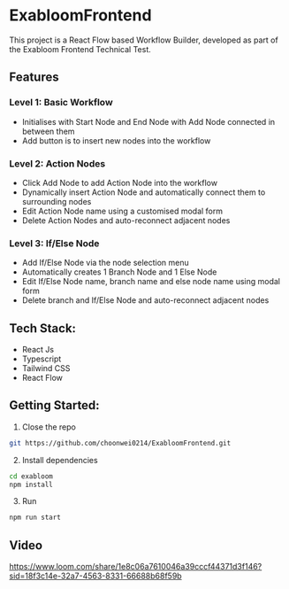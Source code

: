 # ExabloomFrontend

This project is a React Flow based Workflow Builder, developed as part of the Exabloom Frontend Technical Test.

## Features

### Level 1: Basic Workflow
- Initialises with Start Node and End Node with Add Node connected in between them
- Add button is to insert new nodes into the workflow

### Level 2: Action Nodes
- Click Add Node to add Action Node into the workflow
- Dynamically insert Action Node and automatically connect them to surrounding nodes
- Edit Action Node name using a customised modal form
- Delete Action Nodes and auto-reconnect adjacent nodes

### Level 3: If/Else Node
- Add If/Else Node via the node selection menu
- Automatically creates 1 Branch Node and 1 Else Node
- Edit If/Else Node name, branch name and else node name using modal form
- Delete branch and If/Else Node and auto-reconnect adjacent nodes

## Tech Stack:
- React Js
- Typescript
- Tailwind CSS
- React Flow

## Getting Started:
1. Close the repo
```bash
git https://github.com/choonwei0214/ExabloomFrontend.git
```

2. Install dependencies
```bash
cd exabloom
npm install
```

3. Run
```bash
npm run start
```

## Video
https://www.loom.com/share/1e8c06a7610046a39cccf44371d3f146?sid=18f3c14e-32a7-4563-8331-66688b68f59b